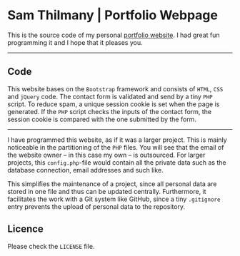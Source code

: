 Sam Thilmany | Portfolio Webpage
===================

This is the source code of my personal [portfolio website](https://www.sam-thilmany.com).
I had great fun programming it and I hope that it pleases you.

----------


Code
-------------

This website bases on the `Bootstrap` framework and consists of `HTML`, `CSS` and `jQuery` code. The contact form is validated and send by a tiny `PHP` script. To reduce spam, a unique session cookie is set when the page is generated. If the `PHP` script checks the inputs of the contact form, the session cookie is compared with the one submitted by the form.

----------

I have programmed this website, as if it was a larger project. This is mainly noticeable in the partitioning of the `PHP` files. You will see that the email of the website owner – in this case my own – is outsourced. For larger projects, this `config.php`-file would contain all the private data such as the database connection, email addresses and such like.

This simplifies the maintenance of a project, since all personal data are stored in one file and thus can be updated centrally. Furthermore, it facilitates the work with a Git system like GitHub, since a tiny `.gitignore` entry prevents the upload of personal data to the repository.

Licence
-------------------

Please check the `LICENSE` file.

